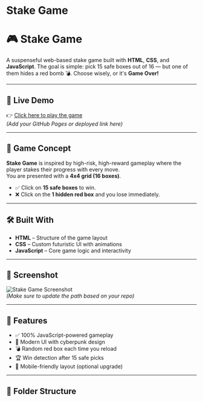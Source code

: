 # Stake Game
# 🎮 Stake Game

A suspenseful web-based stake game built with **HTML**, **CSS**, and **JavaScript**. The goal is simple: pick 15 safe boxes out of 16 — but one of them hides a red bomb 💣. Choose wisely, or it's **Game Over!**

---

## 🚀 Live Demo

👉 [Click here to play the game](#)  
*(Add your GitHub Pages or deployed link here)*

---

## 🧠 Game Concept

**Stake Game** is inspired by high-risk, high-reward gameplay where the player stakes their progress with every move.  
You are presented with a **4x4 grid (16 boxes)**.  
- ✅ Click on **15 safe boxes** to win.
- ❌ Click on the **1 hidden red box** and you lose immediately.

---

## 🛠️ Built With

- **HTML** – Structure of the game layout  
- **CSS** – Custom futuristic UI with animations  
- **JavaScript** – Core game logic and interactivity

---

## 📸 Screenshot

![Stake Game Screenshot]()  
*(Make sure to update the path based on your repo)*

---

## 🧩 Features

- ✅ 100% JavaScript-powered gameplay
- 🎨 Modern UI with cyberpunk design
- 💣 Random red box each time you reload
- 🏆 Win detection after 15 safe picks
- 📱 Mobile-friendly layout (optional upgrade)

---

## 📂 Folder Structure

